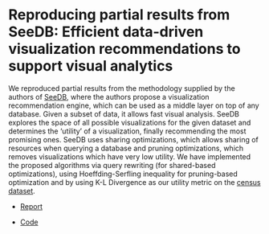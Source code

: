 # Reproducing partial results from SeeDB: Efficient data-driven visualization recommendations to support visual analytics

We reproduced partial results from the methodology supplied by the authors of [SeeDB][1], where the authors propose a visualization recommendation engine, which can be used as a middle layer on top of any database. Given a subset of data, it allows fast visual analysis. SeeDB explores the space of all possible visualizations for the given dataset and determines the ‘utility’ of a visualization, finally recommending the most promising ones. SeeDB uses sharing optimizations, which allows sharing of resources when querying a database and pruning optimizations, which removes visualizations which have very low utility. We have implemented the proposed algorithms via query rewriting (for shared-based optimizations), using Hoeffding-Serfling inequality for pruning-based optimization and by using K-L Divergence as our utility metric on the [census dataset][2].

* [Report](https://github.com/1310aditya/SeeDB-Results-Reproduction-Using-Census-Data/blob/master/Report.pdf)
* [Code](https://github.com/1310aditya/SeeDB-Results-Reproduction-Using-Census-Data/blob/master/Code/645_SeeDB_total_dataset.ipynb)

	[1]: https://dl.acm.org/citation.cfm?id=2831371
	[2]: https://archive.ics.uci.edu/ml/datasets/Census+Income